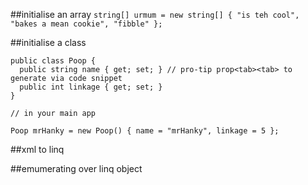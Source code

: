##initialise an array
```string[] urmum = new string[] { "is teh cool", "bakes a mean cookie", "fibble" };```

##initialise a class

```
public class Poop {
  public string name { get; set; } // pro-tip prop<tab><tab> to generate via code snippet
  public int linkage { get; set; }
}

// in your main app

Poop mrHanky = new Poop() { name = "mrHanky", linkage = 5 };
```

##xml to linq

##emumerating over linq object
